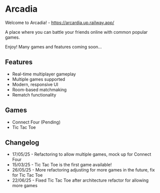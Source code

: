 # Arcadia

Welcome to Arcadia! - https://arcardia.up.railway.app/

A place where you can battle your friends online with common popular games.

Enjoy! Many games and features coming soon...

## Features

- Real-time multiplayer gameplay
- Multiple games supported
- Modern, responsive UI
- Room-based matchmaking
- Rematch functionality

## Games

- Connect Four (Pending)
- Tic Tac Toe

## Changelog

- 17/05/25 - Refactoring to allow multiple games, mock up for Connect Four
- 15/03/25 - Tic Tac Toe is the first game available!
- 26/05/25 - More refactoring adjusting for more games in the future, fix for Tic Tac Toe
- 22/06/25 - Fixed Tic Tac Toe after architecture refactor for allowing more games
